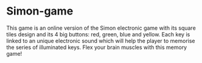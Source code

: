 # Simon-game
This game is an online version of the Simon electronic game with its square tiles design and its 4 big buttons: red, green, blue and yellow. Each key is linked to an unique electronic sound which will help the player to memorise the series of illuminated keys. Flex your brain muscles with this memory game!
